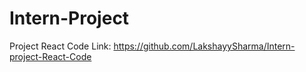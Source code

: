 # Intern-Project
Project React Code Link:
https://github.com/LakshayySharma/Intern-project-React-Code
